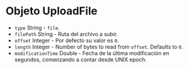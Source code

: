# Objeto UploadFile

* `type` String - `file`.
* `filePath` String - Ruta del archivo a subir.
* `offset` Integer - Por defecto su valor es `0`.
* `length` Integer - Number of bytes to read from `offset`. Defaults to `0`.
* `modificationTime` Double - Fecha de la última modificación en segundos, comenzando a contar desde UNIX epoch.
